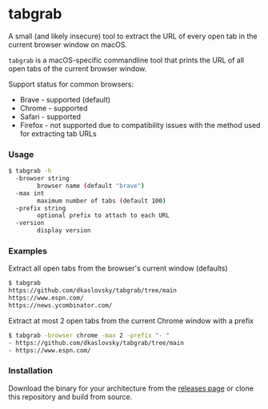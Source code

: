 # tabgrab
A small (and likely insecure) tool to extract the URL of every open tab in the current browser window on macOS.

`tabgrab` is a macOS-specific commandline tool that prints the URL of all open tabs of the current browser window.

Support status for common browsers:
* Brave - supported (default)
* Chrome - supported
* Safari - supported
* Firefox - not supported due to compatibility issues with the method used for extracting tab URLs


### Usage
```bash
$ tabgrab -h
  -browser string
    	browser name (default "brave")
  -max int
    	maximum number of tabs (default 100)
  -prefix string
    	optional prefix to attach to each URL
  -version
    	display version
```

### Examples

Extract all open tabs from the browser's current window (defaults)
```bash
$ tabgrab
https://github.com/dkaslovsky/tabgrab/tree/main
https://www.espn.com/
https://news.ycombinator.com/
```

Extract at most 2 open tabs from the current Chrome window with a prefix
```bash
$ tabgrab -browser chrome -max 2 -prefix "- "
- https://github.com/dkaslovsky/tabgrab/tree/main
- https://www.espn.com/
```

### Installation
Download the binary for your architecture from the [releases page](https://github.com/dkaslovsky/tabgrab/releases/latest) or clone this repository and build from source.
